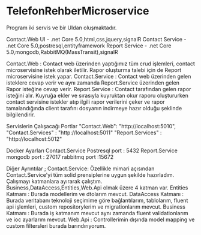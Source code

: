 # TelefonRehberMicroservice

Program iki servis ve bir UIdan oluşmaktadır.

Contact.Web UI - .net Core 5.0,html,css,jquery,signalR
Contact Service - .net Core 5.0,postresql,entityframework
Report Service - .net Core 5.0,mongodb,RabbitMQ(MassTransit),signalR

Contact.Web : Contact web üzerinden yaptığımız tüm crud işlemleri, contact microservisine istek olarak iletilir. Rapor oluşturma talebi için de Report microservisine istek yapar.
Contact.Service : Contact web üzerinden gelen isteklere cevap verir ve aynı zamanda Report.Service üzerinden gelen Rapor isteğine cevap verir.
Report.Service : Contact tarafından gelen rapor isteğini alır. Kuyruğa ekler ve sırasıyla kuyruktan okur raporu oluştururken contact servisine istekler atıp ilgili rapor verilerini çeker ve rapor tamalandığında client tarafını dosyanın indirmeye hazır olduğu şeklinde bilgilendirir.

Servislerin Çalışacağı Portlar
"Contact.Web": "http://localhost:5010",
"Contact.Services" : "http://localhost:5011"
"Report.Services" : "http://localhost:5012"

Docker Ayarları
Contact.Service 
	Postresql port : 5432
Report.Service 
	mongodb port  : 27017
	rabbitmq port :15672


Diğer Ayrıntılar ;
	Contact.Service: Özellikle mimari açısından Contact.Service'yi tüm solid prensiplerine uygun şekilde hazırladım. Çalışmayı katmanlara ayırarak çalıştım. Business,DataAccess,Entities,Web.Api olmak üzere 4 katman var.
		Entities Katmanı	: Burada modellerim ve dtolarım mevcut.
		DataAccess Katmanı	: Burada veritabanı teknoloji seçimime göre bağlantılarım, tablolarım, fluent api işlemleri, custom repositorylerim ve migrationlarım mevcut.
		Business Katmanı	: Burada iş katmanım mevcut aynı zamanda fluent validationlarım ve ioc ayarlarım mevcut.
		Web.Api				: Controllerimin dışında model mapping ve custom filtersleri burada barındırıyorum.
